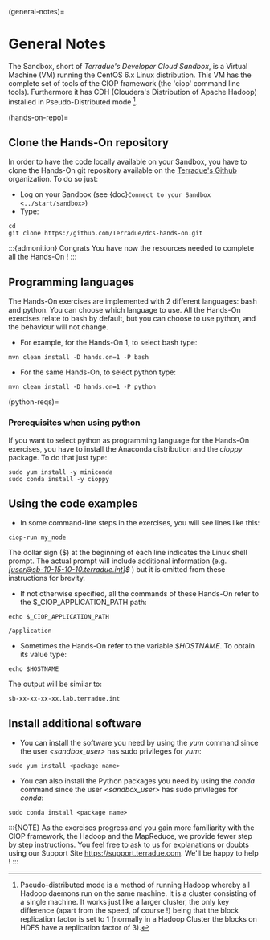 (general-notes)=

# General Notes

The Sandbox, short of *Terradue's Developer Cloud Sandbox*, is a Virtual Machine (VM) running the CentOS 6.x Linux distribution. This VM has the complete set of tools of the CIOP framework (the 'ciop' command line tools). Furthermore it has CDH (Cloudera's Distribution of Apache Hadoop) installed in Pseudo-Distributed mode [^f1].

(hands-on-repo)=

## Clone the Hands-On repository

In order to have the code locally available on your Sandbox, you have to clone the Hands-On git repository available on the [Terradue's Github](https://github.com/Terradue) organization. To do so just:

- Log on your Sandbox (see {doc}`Connect to your Sandbox <../start/sandbox>`)
- Type:

```console
cd
git clone https://github.com/Terradue/dcs-hands-on.git
```

:::{admonition} Congrats
You have now the resources needed to complete all the Hands-On !
:::

## Programming languages

The Hands-On exercises are implemented with 2 different languages: bash and python. You can choose which language to use. All the Hands-On exercises relate to bash by default, but you can choose to use python, and the behaviour will not change.

- For example, for the Hands-On 1, to select bash type:

```console
mvn clean install -D hands.on=1 -P bash
```

- For the same Hands-On, to select python type:

```console
mvn clean install -D hands.on=1 -P python
```

(python-reqs)=

### Prerequisites when using python

If you want to select python as programming language for the Hands-On exercises, you have to install the Anaconda distribution and the *cioppy* package. To do that just type:

```console
sudo yum install -y miniconda
sudo conda install -y cioppy
```

## Using the code examples

- In some command-line steps in the exercises, you will see lines like this:

```console
ciop-run my_node
```

The dollar sign (\$) at the beginning of each line indicates the Linux shell prompt. The actual prompt will include additional information (e.g. *\[user@sb-10-15-10-10.terradue.int\]\$* ) but it is omitted from these instructions for brevity.

- If not otherwise specified, all the commands of these Hands-On refer to the \$\_CIOP_APPLICATION_PATH path:

```console
echo $_CIOP_APPLICATION_PATH
```

```console-output
/application
```

- Sometimes the Hands-On refer to the variable *\$HOSTNAME*. To obtain its value type:

```console
echo $HOSTNAME
```

The output will be similar to:

```console-output
sb-xx-xx-xx-xx.lab.terradue.int
```

## Install additional software

- You can install the software you need by using the *yum* command since the user *\<sandbox_user>* has sudo privileges for *yum*:

```console
sudo yum install <package name>
```

- You can also install the Python packages you need by using the *conda* command since the user *\<sandbox_user>* has sudo privileges for *conda*:

```console
sudo conda install <package name>
```

:::{NOTE}
As the exercises progress and you gain more familiarity with the CIOP framework, the Hadoop and the MapReduce, we provide fewer step by step instructions. You feel free to ask to us for explanations or doubts using our Support Site <https://support.terradue.com>. We'll be happy to help !
:::

[^f1]: Pseudo-distributed mode is a method of running Hadoop whereby all Hadoop daemons run on the same machine. It is a cluster consisting of a single machine. It works just like a larger cluster, the only key difference (apart from the speed, of course !) being that the block replication factor is set to 1 (normally in a Hadoop Cluster the blocks on HDFS have a replication factor of 3).
